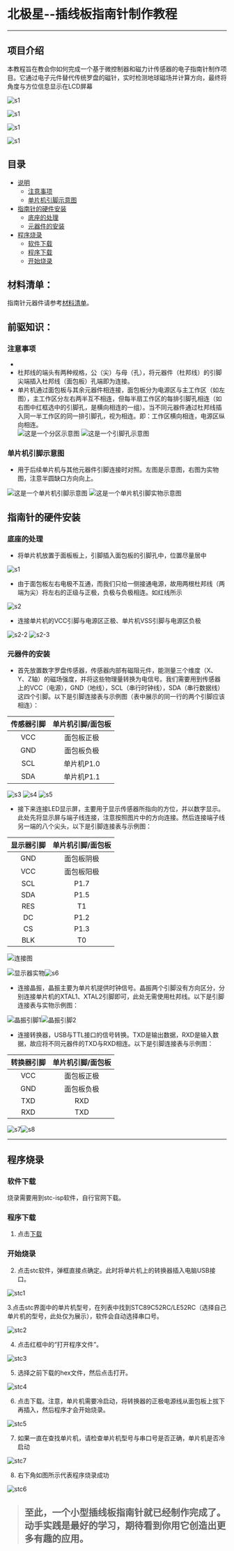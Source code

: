 # 北极星--插线板指南针制作教程

>
---
## 项目介绍

本教程旨在教会你如何完成一个基于微控制器和磁力计传感器的电子指南针制作项目。它通过电子元件替代传统罗盘的磁针，实时检测地球磁场并计算方向，最终将角度与方位信息显示在LCD屏幕

![s1](./picture/show1.jpg)

![s1](./picture/show2.jpg)

![s1](./picture/show3.jpg)

![s1](./picture/show4.jpg)




## 目录

- [说明](#说明)
  - [注意事项](#注意事项)
  - [单片机引脚示意图](#单片机引脚示意图)
- [指南针的硬件安装](#指南针的硬件安装)
  - [底座的处理](#底座的处理)
  - [元器件的安装](#元器件的安装)
- [程序烧录](#程序烧录)
  - [软件下载](#软件下载)
  - [程序下载](#程序下载)
  - [开始烧录](#开始烧录)

## 材料清单：

指南针元器件请参考[材料清单](./材料.md)。

## 前驱知识：

### 注意事项

- 
- 杜邦线的端头有两种规格，公（尖）与母（孔），将元器件（杜邦线）的引脚尖端插入杜邦线（面包板）孔端即为连接。
- 单片机通过面包板与其余元器件相连接，面包板分为电源区与主工作区（如左图），主工作区分左右两半互不相连，但每半扇工作区的每排引脚孔相连（如右图中红框选中的引脚孔，是横向相连的一组）。当不同元器件通过杜邦线插入同一半工作区的同一排引脚孔，视为相连。即：工作区横向相连，电源区纵向相连。  
  ![这是一个分区示意图](./picture/分区.jpg) ![这是一个引脚孔示意图](./picture/引脚孔.jpg) 

### 单片机引脚示意图

 - 用于后续单片机与其他元器件引脚连接时对照。左图是示意图，右图为实物图，注意半圆缺口方向向上。
   
 ![这是一个单片机引脚示意图](./picture/单片机引脚.png) ![这是一个单片机引脚实物示意图](./picture/单片机引脚实物.jpg)
  
## 指南针的硬件安装

### 底座的处理

- 将单片机放置于面板板上，引脚插入面包板的引脚孔中，位置尽量居中

![s1](./picture/step1.jpg)

- 由于面包板左右电极不互通，而我们只给一侧接通电源，故用两根杜邦线（两端为尖）将左右的正级与正极，负极与负极相连。如红线所示

![s2](./picture/step2.png)

- 连接单片机的VCC引脚与电源区正极、单片机VSS引脚与电源区负极
  
![s2-2](./picture/step2-2.jpg) ![s2-3](./picture/step2-3.png)

### 元器件的安装

- 首先放置数字罗盘传感器，传感器内部有磁阻元件，能测量三个维度（X、Y、Z轴）的磁场强度，并将这些物理量转换为电信号。我们需要用到传感器上的VCC（电源），GND（地线），SCL（串行时钟线），SDA（串行数据线）这四个引脚。以下是引脚连接表与示例图（表中展示的同一行的两个引脚应该相连）：
   
|传感器引脚|单片机引脚/面包板|
|:---:|:---:|
VCC|面包板正极
GND|面包板负极
SCL|单片机P1.0
SDA|单片机P1.1


![s3](./picture/step3.jpg)
![s4](./picture/step5.png)
![s5](./picture/step4.jpg)
   



- 接下来连接LED显示屏，主要用于显示传感器所指向的方位，并以数字显示。此处先将显示屏与端子线连接，注意按照图片中的方向连接。然后连接端子线另一端的八个尖头，以下是引脚连接表与示例图：
   
|显示器引脚|单片机引脚/面包板|
|:---:|:---:|
GND|面包板阴极
VCC|面包板阳极
SCL|P1.7
SDA|P1.5
RES|T1
DC|P1.2
CS|P1.3
BLK|T0

![连接图](./picture/端子线连接.png)

![显示器实物](./picture/显示器实物连接图.jpg)![s6](./picture/step6.png)

- 连接晶振，晶振主要为单片机提供时钟信号。晶振两个引脚没有方向区分，分别连接单片机的XTAL1、XTAL2引脚即可，此处无需使用杜邦线。以下是引脚连接表与实物示例图：



![晶振引脚1](./picture/晶振引脚示例.png)![晶振引脚2](./picture/晶振引脚连接.png)

- 连接转换器，USB与TTL接口的信号转换。TXD是输出数据，RXD是输入数据，故应将不同元器件的TXD与RXD相连。以下是引脚连接表与示例图：

 |转换器引脚|单片机引脚/面包板|  
 |:---:|:---:|  
 VCC|面包板正极  
 GND|面包板负极  
 TXD|RXD  
 RXD|TXD  


![s7](./picture/step7.png)![s8](./picture/step8.png)
   

---

## 程序烧录

### 软件下载

烧录需要用到stc-isp软件，自行官网下载。

### 程序下载

1. 点击[下载](./电子指南针.hex)

### 开始烧录

2. 点击stc软件，弹框直接点确定。此时将单片机上的转换器插入电脑USB接口。
   
![stc1](./picture/stc1.png)

3.点击stc界面中的单片机型号，在列表中找到STC89C52RC/LE52RC（选择自己单片机的型号，此处仅为展示），软件会自动选择串口号。

![stc2](./picture/stc2.png)

4. 点击红框中的“打开程序文件”。

![stc3](./picture/stc3.png)

5. 选择之前下载的hex文件，然后点击打开。

![stc4](./picture/stc4.png)

6. 点击下载。注意，单片机需要冷启动，将转换器的正极电源线从面包板上拔下再插入，然后程序才会开始烧录。

![stc5](./picture/stc5.png)

7. 如果一直在查找单片机，请检查单片机型号与串口号是否正确，单片机是否冷启动

![stc7](./picture/stc7.png)


8. 右下角如图所示代表程序烧录成功

![stc6](./picture/stc6.png)



> ## 至此，一个小型插线板指南针就已经制作完成了。动手实践是最好的学习，期待看到你用它创造出更多有趣的应用。

